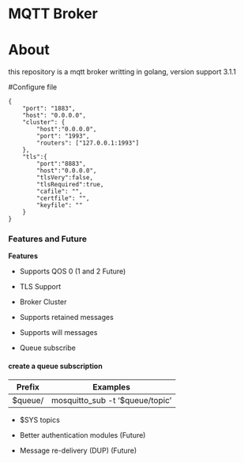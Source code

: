 MQTT Broker 
============

# About
this repository is a mqtt broker writting in golang, version support 3.1.1

#Configure file
~~~
{
	"port": "1883",
	"host": "0.0.0.0",
	"cluster": {
		"host":"0.0.0.0",
		"port": "1993",
		"routers": ["127.0.0.1:1993"]
	},
	"tls":{
		"port":"8883",
		"host":"0.0.0.0",
		"tlsVery":false,
		"tlsRequired":true,
		"cafile": "",
		"certfile": "",
		"keyfile": ""
	}
}
~~~

### Features and Future

**Features**

* Supports QOS 0  (1 and 2 Future) 

* TLS Support

* Broker Cluster

* Supports retained messages

* Supports will messages  

* Queue subscribe 
 
#### create a queue subscription

| Prefix        | Examples                        |
| ------------- |---------------------------------|
| $queue/       | mosquitto_sub -t ‘$queue/topic’ |

* $SYS topics  

* Better authentication modules (Future) 

* Message re-delivery (DUP) (Future)